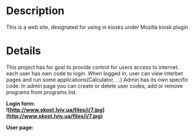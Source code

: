 # Description #

This is a web site, designated for using in kiosks under Mozilla kiosk plugin

# Details #

This project has for goal to provide control for users access to internet: each user has own code to login. When logged in, user can view interbet pages and run some applications(Calculator, ...)
Admin has its own specific code. In admin page you can create or delete user codes, add or remove programs from programs list.

**Login form:**<br />**![http://www.skost.lviv.ua/files/i/7.jpg](http://www.skost.lviv.ua/files/i/7.jpg)**

**User page:**<br />